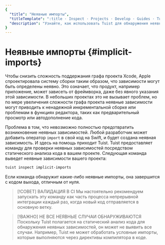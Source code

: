```yaml
---
{
  "title": "Неявные импорты",
  "titleTemplate": ":title · Inspect · Projects · Develop · Guides · Tuist",
  "description": "Узнайте, как использовать Tuist для обнаружения неявных импортов."
}
---
```

# Неявные импорты {#implicit-imports}

Чтобы снизить сложность поддержания графа проекта Xcode, Apple спроектировала систему сборки таким образом, что зависимости могут быть определены неявно. Это означает, что продукт, например приложение, может зависеть от фреймворка, даже без явного указания этой зависимости. В небольших проектах это не вызывает проблем, но по мере увеличения сложности графа проекта неявные зависимости могут приводить к ненадежной инкрементальной сборке или проблемам в функциях редактора, таких как предварительный просмотр или автодополнение кода.

Проблема в том, что невозможно полностью предотвратить возникновение неявных зависимостей. Любой разработчик может добавить оператор `import` в свой код на Swift, и будет создана неявная зависимость. И здесь на помощь приходит Tuist. Tuist предоставляет команду для проверки неявных зависимостей посредством статического анализа кода в вашем проекте. Следующая команда выведет неявные зависимости вашего проекта:

```bash
tuist inspect implicit-imports
```

Если команда обнаружит какие-либо неявные импорты, она завершится с кодом выхода, отличным от нуля.

> [!СОВЕТ] ВАЛИДАЦИЯ В CI
> Мы настоятельно рекомендуем запускать эту команду как часть процесса<LocalizedLink href="/guides/features/automate/continuous-integration"> непрерывной интеграции</LocalizedLink> каждый раз, когда новый код отправляется в основную ветку.

> [!ВАЖНО] НЕ ВСЕ НЕЯВНЫЕ СЛУЧАИ ОБНАРУЖИВАЮТСЯ
> Поскольку Tuist полагается на статический анализ кода для обнаружения неявных зависимостей, он может не выявить все случаи. Например, Tuist не может обработать условные импорты, которые выполняются через директивы компилятора в коде.
